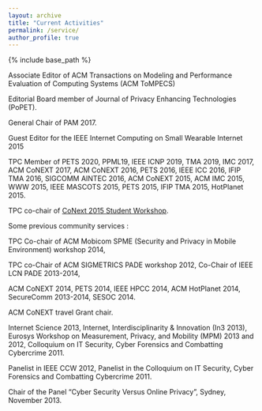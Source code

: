 ```yaml
---
layout: archive
title: "Current Activities"
permalink: /service/
author_profile: true
---
```


{% include base_path %}

Associate Editor of ACM Transactions on Modeling and Performance Evaluation of Computing Systems (ACM ToMPECS)

Editorial Board member of Journal of Privacy Enhancing Technologies (PoPET).

General Chair of PAM 2017.

Guest Editor for the IEEE Internet Computing on Small Wearable Internet 2015

TPC Member of PETS 2020, PPML19, IEEE ICNP 2019, TMA 2019, IMC 2017, ACM CoNEXT 2017, ACM CoNEXT 2016, PETS 2016, IEEE ICC 2016, IFIP TMA 2016, SIGCOMM AINTEC 2016, ACM CoNEXT 2015, ACM IMC 2015, WWW 2015, IEEE MASCOTS 2015, PETS 2015, IFIP TMA 2015, HotPlanet 2015.

TPC co-chair of [CoNext 2015 Student Workshop](http://conferences2.sigcomm.org/co-next/2015/#!/home).

Some previous community services : 

TPC Co-chair of ACM Mobicom SPME (Security and Privacy in Mobile Environment) workshop 2014,

TPC co-Chair of ACM SIGMETRICS PADE workshop 2012, Co-Chair of IEEE LCN PADE 2013-2014,

ACM CoNEXT 2014, PETS 2014, IEEE HPCC 2014, ACM HotPlanet 2014, SecureComm 2013-2014, SESOC 2014.

ACM CoNEXT travel Grant chair.

Internet Science 2013, Internet, Interdisciplinarity & Innovation (In3 2013), Eurosys Workshop on Measurement, Privacy, and Mobility (MPM) 2013 and 2012, Colloquium on IT Security, Cyber Forensics and Combatting Cybercrime 2011.

Panelist in IEEE CCW 2012, Panelist in the Colloquium on IT Security, Cyber Forensics and Combatting Cybercrime 2011.

Chair of the Panel “Cyber Security Versus Online Privacy”, Sydney, November 2013.

 
